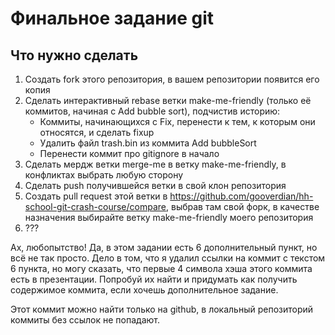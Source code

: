 # Финальное задание git

## Что нужно сделать
1. Создать fork этого репозитория, в вашем репозитории появится его копия
2. Сделать интерактивный rebase ветки make-me-friendly (только её коммитов, начиная с Add bubble sort), подчистив историю:
    - Коммиты, начинающихся с Fix, перенести к тем, к которым они относятся, и сделать fixup
    - Удалить файл trash.bin из коммита Add bubbleSort
    - Перенести коммит про gitignore в начало
3. Сделать мердж ветки merge-me в ветку make-me-friendly, в конфликтах выбрать любую сторону
4. Сделать push получившейся ветки в свой клон репозитория
5. Создать pull request этой ветки в https://github.com/gooverdian/hh-school-git-crash-course/compare, выбрав там свой форк, в качестве назначения выбирайте ветку make-me-friendly моего репозитория
6. ???

Ах, любопытство! Да, в этом задании есть 6 дополнительный пункт, но всё не так просто. 
Дело в том, что я удалил ссылки на коммит с текстом 6 пункта, но могу сказать, что первые 4 символа хэша этого коммита есть в презентации.
Попробуй их найти и придумать как получить содержимое коммита, если хочешь дополнительное задание.

Этот коммит можно найти только на github, в локальный репозиторий коммиты без ссылок не попадают.
